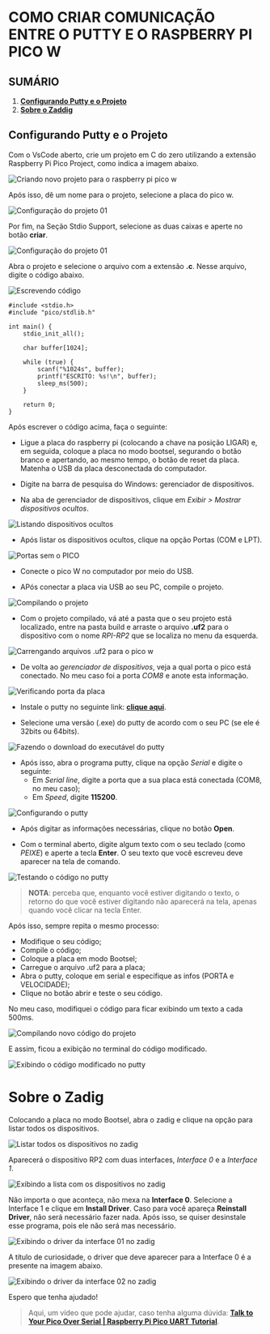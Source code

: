 # COMO CRIAR COMUNICAÇÃO ENTRE O PUTTY E O RASPBERRY PI PICO W

## SUMÁRIO
1. **[Configurando Putty e o Projeto](#configurando-putty-e-o-projeto)**
2. **[Sobre o Zaddig](#sobre-o-zadig)**


## Configurando Putty e o Projeto
Com o VsCode aberto, crie um projeto em C do zero utilizando a extensão Raspberry Pi Pico Project, como indica a imagem abaixo.

![Criando novo projeto para o raspberry pi pico w](/images/criar_projeto.png)

Após isso, dê um nome para o projeto, selecione a placa do pico w. 

![Configuração do projeto 01](/images/configuracoes_projeto_01.png)

Por fim, na Seção Stdio Support, selecione as duas caixas e aperte no botão **criar**.

![Configuração do projeto 01](/images/configuracoes_projeto_02.png)

Abra o projeto e selecione o arquivo com a extensão **.c**. Nesse arquivo, digite o código abaixo.

![Escrevendo código](/images/escrevendo_codigo.png)

```
#include <stdio.h>
#include "pico/stdlib.h"

int main() {
    stdio_init_all();

    char buffer[1024];

    while (true) {
        scanf("%1024s", buffer);
        printf("ESCRITO: %s!\n", buffer);
        sleep_ms(500);
    }

    return 0;
}

```

Após escrever o código acima, faça o seguinte:

- Ligue a placa do raspberry pi (colocando a chave na posição LIGAR) e, em seguida, coloque a placa no modo bootsel, segurando o botão branco e apertando, ao mesmo tempo, o botão de reset da placa. Matenha o USB da placa desconectada do computador.

- Digite na barra de pesquisa do Windows: gerenciador de dispositivos.

- Na aba de gerenciador de dispositivos, clique em *Exibir > Mostrar dispositivos ocultos*.

![Listando dispositivos ocultos](/images/dispositivos_ocultos.png)

- Após listar os dispositivos ocultos, clique na opção Portas (COM e LPT).

![Portas sem o PICO](/images/portas_sem_pico.png)

- Conecte o pico W no computador por meio do USB. 

- APós conectar a placa via USB ao seu PC, compile o projeto.

![Compilando o projeto](/images/compilando.png)

- Com o projeto compilado, vá até a pasta que o seu projeto está localizado, entre na pasta build e arraste o arquivo **.uf2** para o dispositivo com o nome *RPI-RP2* que se localiza no menu da esquerda.

![Carrengando arquivos .uf2 para o pico w](/images/carregando_arquivo_para_pico.png)

- De volta ao *gerenciador de dispositivos*, veja a qual porta o pico está conectado. No meu caso foi a porta *COM8* e anote esta informação.

![Verificando porta da placa](/images/observando_porta.png)

- Instale o putty no seguinte link: **[clique aqui](https://www.chiark.greenend.org.uk/~sgtatham/putty/latest.html)**.

- Selecione uma versão (.exe) do putty de acordo com o seu PC (se ele é 32bits ou 64bits).

![Fazendo o download do executável do putty](/images/baixando_putty.png)

- Após isso, abra o programa putty, clique na opção *Serial* e digite o seguinte:
    - Em *Serial line*, digite a porta que a sua placa está conectada (COM8, no meu caso);
    - Em *Speed*, digite **115200**.

![Configurando o putty](/images/configurando_putty.png)

- Após digitar as informações necessárias, clique no botão **Open**.

- Com o terminal aberto, digite algum texto com o seu teclado (como *PEIXE*) e aperte a tecla **Enter**. O seu texto que você escreveu deve aparecer na tela de comando.

![Testando o código no putty](/images/testando_terminal_serial.png)

> **NOTA**: perceba que, enquanto você estiver digitando o texto, o retorno do que você estiver digitando não aparecerá na tela, apenas quando você clicar na tecla Enter.

Após isso, sempre repita o mesmo processo:
- Modifique o seu código;
- Compile o código;
- Coloque a placa em modo Bootsel;
- Carregue o arquivo .uf2 para a placa;
- Abra o putty, coloque em serial e especifique as infos (PORTA e VELOCIDADE);
- Clique no botão abrir e teste o seu código.

No meu caso, modifiquei o código para ficar exibindo um texto a cada 500ms.

![Compilando novo código do projeto](/images/codigo_modificado.png)

E assim, ficou a exibição no terminal do código modificado.

![Exibindo o código modificado no putty](/images/putty_codigo_modificado.png)

# Sobre o Zadig

Colocando a placa no modo Bootsel, abra o zadig e clique na opção para listar todos os dispositivos.

![Listar todos os dispositivos no zadig](/images/zadig_dispositivos.png)

Aparecerá o dispositivo RP2 com duas interfaces, *Interface 0* e a *Interface 1*. 

![Exibindo a lista com os dispositivos no zadig](/images/zadig_lista.png)

Não importa o que aconteça, não mexa na **Interface 0**. Selecione a Interface 1 e clique em **Install Driver**. Caso para você apareça **Reinstall Driver**, não será necessário fazer nada. Após isso, se quiser desinstale esse programa, pois ele não será mas necessário.

![Exibindo o driver da interface 01 no zadig](/images/zadig_reinstall.png)

A título de curiosidade, o driver que deve aparecer para a Interface 0 é a presente na imagem abaixo.

![Exibindo o driver da interface 02 no zadig](/images/zadig_interface_0.png)

Espero que tenha ajudado!

> Aqui, um vídeo que pode ajudar, caso tenha alguma dúvida: **[Talk to Your Pico Over Serial | Raspberry Pi Pico UART Tutorial](https://www.youtube.com/watch?v=pbWhoJdYA1s)**.

